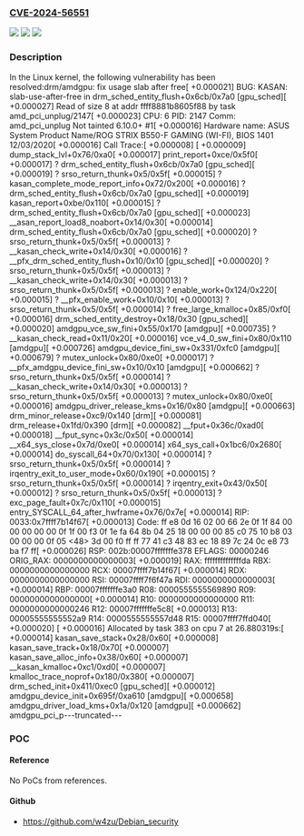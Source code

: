 ### [CVE-2024-56551](https://cve.mitre.org/cgi-bin/cvename.cgi?name=CVE-2024-56551)
![](https://img.shields.io/static/v1?label=Product&message=Linux&color=blue)
![](https://img.shields.io/static/v1?label=Version&message=1da177e4c3f41524e886b7f1b8a0c1fc7321cac2%3C%2005b1b33936b71e5f189a813a517f72e8a27fcb2f%20&color=brighgreen)
![](https://img.shields.io/static/v1?label=Vulnerability&message=n%2Fa&color=brighgreen)

### Description

In the Linux kernel, the following vulnerability has been resolved:drm/amdgpu: fix usage slab after free[  +0.000021] BUG: KASAN: slab-use-after-free in drm_sched_entity_flush+0x6cb/0x7a0 [gpu_sched][  +0.000027] Read of size 8 at addr ffff8881b8605f88 by task amd_pci_unplug/2147[  +0.000023] CPU: 6 PID: 2147 Comm: amd_pci_unplug Not tainted 6.10.0+ #1[  +0.000016] Hardware name: ASUS System Product Name/ROG STRIX B550-F GAMING (WI-FI), BIOS 1401 12/03/2020[  +0.000016] Call Trace:[  +0.000008]  <TASK>[  +0.000009]  dump_stack_lvl+0x76/0xa0[  +0.000017]  print_report+0xce/0x5f0[  +0.000017]  ? drm_sched_entity_flush+0x6cb/0x7a0 [gpu_sched][  +0.000019]  ? srso_return_thunk+0x5/0x5f[  +0.000015]  ? kasan_complete_mode_report_info+0x72/0x200[  +0.000016]  ? drm_sched_entity_flush+0x6cb/0x7a0 [gpu_sched][  +0.000019]  kasan_report+0xbe/0x110[  +0.000015]  ? drm_sched_entity_flush+0x6cb/0x7a0 [gpu_sched][  +0.000023]  __asan_report_load8_noabort+0x14/0x30[  +0.000014]  drm_sched_entity_flush+0x6cb/0x7a0 [gpu_sched][  +0.000020]  ? srso_return_thunk+0x5/0x5f[  +0.000013]  ? __kasan_check_write+0x14/0x30[  +0.000016]  ? __pfx_drm_sched_entity_flush+0x10/0x10 [gpu_sched][  +0.000020]  ? srso_return_thunk+0x5/0x5f[  +0.000013]  ? __kasan_check_write+0x14/0x30[  +0.000013]  ? srso_return_thunk+0x5/0x5f[  +0.000013]  ? enable_work+0x124/0x220[  +0.000015]  ? __pfx_enable_work+0x10/0x10[  +0.000013]  ? srso_return_thunk+0x5/0x5f[  +0.000014]  ? free_large_kmalloc+0x85/0xf0[  +0.000016]  drm_sched_entity_destroy+0x18/0x30 [gpu_sched][  +0.000020]  amdgpu_vce_sw_fini+0x55/0x170 [amdgpu][  +0.000735]  ? __kasan_check_read+0x11/0x20[  +0.000016]  vce_v4_0_sw_fini+0x80/0x110 [amdgpu][  +0.000726]  amdgpu_device_fini_sw+0x331/0xfc0 [amdgpu][  +0.000679]  ? mutex_unlock+0x80/0xe0[  +0.000017]  ? __pfx_amdgpu_device_fini_sw+0x10/0x10 [amdgpu][  +0.000662]  ? srso_return_thunk+0x5/0x5f[  +0.000014]  ? __kasan_check_write+0x14/0x30[  +0.000013]  ? srso_return_thunk+0x5/0x5f[  +0.000013]  ? mutex_unlock+0x80/0xe0[  +0.000016]  amdgpu_driver_release_kms+0x16/0x80 [amdgpu][  +0.000663]  drm_minor_release+0xc9/0x140 [drm][  +0.000081]  drm_release+0x1fd/0x390 [drm][  +0.000082]  __fput+0x36c/0xad0[  +0.000018]  __fput_sync+0x3c/0x50[  +0.000014]  __x64_sys_close+0x7d/0xe0[  +0.000014]  x64_sys_call+0x1bc6/0x2680[  +0.000014]  do_syscall_64+0x70/0x130[  +0.000014]  ? srso_return_thunk+0x5/0x5f[  +0.000014]  ? irqentry_exit_to_user_mode+0x60/0x190[  +0.000015]  ? srso_return_thunk+0x5/0x5f[  +0.000014]  ? irqentry_exit+0x43/0x50[  +0.000012]  ? srso_return_thunk+0x5/0x5f[  +0.000013]  ? exc_page_fault+0x7c/0x110[  +0.000015]  entry_SYSCALL_64_after_hwframe+0x76/0x7e[  +0.000014] RIP: 0033:0x7ffff7b14f67[  +0.000013] Code: ff e8 0d 16 02 00 66 2e 0f 1f 84 00 00 00 00 00 0f 1f 00 f3 0f 1e fa 64 8b 04 25 18 00 00 00 85 c0 75 10 b8 03 00 00 00 0f 05 <48> 3d 00 f0 ff ff 77 41 c3 48 83 ec 18 89 7c 24 0c e8 73 ba f7 ff[  +0.000026] RSP: 002b:00007fffffffe378 EFLAGS: 00000246 ORIG_RAX: 0000000000000003[  +0.000019] RAX: ffffffffffffffda RBX: 0000000000000000 RCX: 00007ffff7b14f67[  +0.000014] RDX: 0000000000000000 RSI: 00007ffff7f6f47a RDI: 0000000000000003[  +0.000014] RBP: 00007fffffffe3a0 R08: 0000555555569890 R09: 0000000000000000[  +0.000014] R10: 0000000000000000 R11: 0000000000000246 R12: 00007fffffffe5c8[  +0.000013] R13: 00005555555552a9 R14: 0000555555557d48 R15: 00007ffff7ffd040[  +0.000020]  </TASK>[  +0.000016] Allocated by task 383 on cpu 7 at 26.880319s:[  +0.000014]  kasan_save_stack+0x28/0x60[  +0.000008]  kasan_save_track+0x18/0x70[  +0.000007]  kasan_save_alloc_info+0x38/0x60[  +0.000007]  __kasan_kmalloc+0xc1/0xd0[  +0.000007]  kmalloc_trace_noprof+0x180/0x380[  +0.000007]  drm_sched_init+0x411/0xec0 [gpu_sched][  +0.000012]  amdgpu_device_init+0x695f/0xa610 [amdgpu][  +0.000658]  amdgpu_driver_load_kms+0x1a/0x120 [amdgpu][  +0.000662]  amdgpu_pci_p---truncated---

### POC

#### Reference
No PoCs from references.

#### Github
- https://github.com/w4zu/Debian_security

